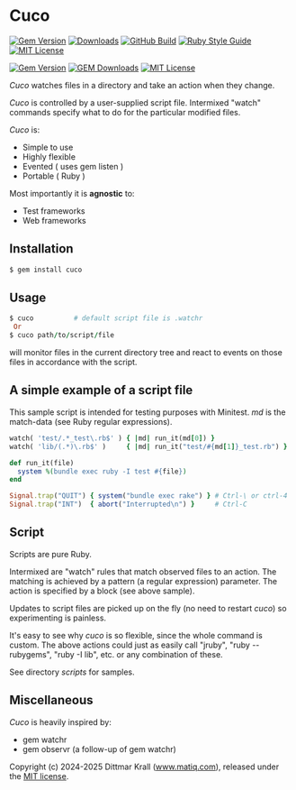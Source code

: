 # Cuco

[![Gem Version](https://img.shields.io/gem/v/cuco?color=168AFE&logo=rubygems&logoColor=FE1616)](https://rubygems.org/gems/cuco)
[![Downloads](https://img.shields.io/gem/dt/cuco?color=168AFE&logo=rubygems&logoColor=FE1616)](https://rubygems.org/gems/cuco)
[![GitHub Build](https://img.shields.io/github/actions/workflow/status/matique/cuco/rake.yml?logo=github)](https://github.com/matique/cuco/actions/workflows/rake.yml)
[![Ruby Style Guide](https://img.shields.io/badge/code_style-standard-168AFE.svg)](https://github.com/standardrb/standard)
[![MIT License](https://img.shields.io/badge/license-MIT-168AFE.svg)](http://choosealicense.com/licenses/mit/)

[![Gem Version](https://badge.fury.io/rb/cuco.svg)](http://badge.fury.io/rb/cuco)
[![GEM Downloads](https://img.shields.io/gem/dt/cuco?color=168AFE&logo=ruby&logoColor=FE1616)](https://rubygems.org/gems/cuco)
[![MIT License](https://img.shields.io/badge/license-MIT-blue.svg)](http://choosealicense.com/licenses/mit/)

*Cuco* watches files in a directory and take an action when they change.

*Cuco* is controlled by a user-supplied script file.
Intermixed "watch" commands specify what to do
for the particular modified files.

*Cuco* is:

* Simple to use
* Highly flexible
* Evented               ( uses gem listen )
* Portable              ( Ruby )

Most importantly it is **agnostic** to:

* Test frameworks
* Web frameworks

## Installation

```ruby
$ gem install cuco
```

## Usage

```ruby
$ cuco          # default script file is .watchr
 Or
$ cuco path/to/script/file
```

will monitor files in the current directory tree
and react to events on those files in accordance with the script.

## A simple example of a script file

This sample script is intended for testing purposes with Minitest.
*md* is the match-data (see Ruby regular expressions).

```ruby
watch( 'test/.*_test\.rb$' ) { |md| run_it(md[0]) }
watch( 'lib/(.*)\.rb$' )     { |md| run_it("test/#{md[1]}_test.rb") }

def run_it(file)
  system %(bundle exec ruby -I test #{file})
end

Signal.trap("QUIT") { system("bundle exec rake") } # Ctrl-\ or ctrl-4
Signal.trap("INT")  { abort("Interrupted\n") }     # Ctrl-C
```

## Script

Scripts are pure Ruby.

Intermixed are "watch" rules that match observed files to an action.
The matching is achieved by a pattern (a regular expression) parameter.
The action is specified by a block (see above sample).

Updates to script files are picked up on the fly (no need to restart *cuco*)
so experimenting is painless.

It's easy to see why *cuco* is so flexible,
since the whole command is custom.
The above actions could just as easily call "jruby", "ruby --rubygems",
"ruby -I lib", etc. or any combination of these.

See directory _scripts_ for samples.

## Miscellaneous

*Cuco* is heavily inspired by:

* gem watchr
* gem observr (a follow-up of gem watchr)

Copyright (c) 2024-2025 Dittmar Krall (www.matiq.com),
released under the [MIT license](https://opensource.org/licenses/MIT).
